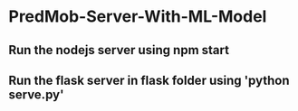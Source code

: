# PredMob-Server-With-ML-Model
## Run the nodejs server using npm start
## Run the flask server in flask folder using 'python serve.py'
